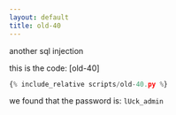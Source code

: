 ```yaml
---
layout: default
title: old-40
---
```




another sql injection

this is the code: [old-40]
```py
{% include_relative scripts/old-40.py %}
```


we found that the password is: `lUck_admin`

